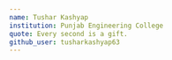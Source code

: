 ```yaml
---
name: Tushar Kashyap
institution: Punjab Engineering College
quote: Every second is a gift.
github_user: tusharkashyap63
---
```

